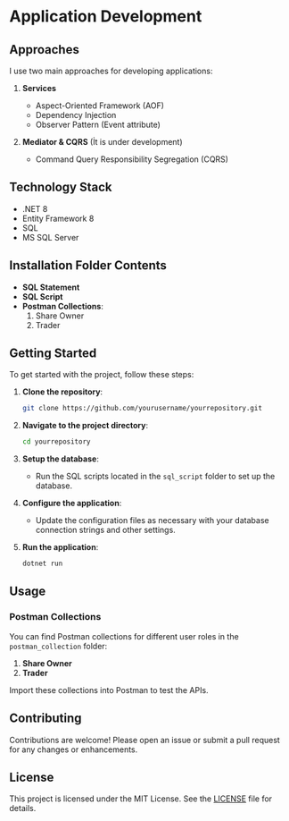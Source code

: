 # Application Development

## Approaches

I use two main approaches for developing applications:

1. **Services**
   - Aspect-Oriented Framework (AOF)
   - Dependency Injection
   - Observer Pattern (Event attribute)

2. **Mediator & CQRS** (İt is under development)
   - Command Query Responsibility Segregation (CQRS)

## Technology Stack

- .NET 8
- Entity Framework 8
- SQL
- MS SQL Server

## Installation Folder Contents

- **SQL Statement**
- **SQL Script**
- **Postman Collections**:
  1. Share Owner
  2. Trader

## Getting Started

To get started with the project, follow these steps:

1. **Clone the repository**:
    ```bash
    git clone https://github.com/yourusername/yourrepository.git
    ```

2. **Navigate to the project directory**:
    ```bash
    cd yourrepository
    ```

3. **Setup the database**:
   - Run the SQL scripts located in the `sql_script` folder to set up the database.

4. **Configure the application**:
   - Update the configuration files as necessary with your database connection strings and other settings.

5. **Run the application**:
    ```bash
    dotnet run
    ```

## Usage

### Postman Collections

You can find Postman collections for different user roles in the `postman_collection` folder:

1. **Share Owner**
2. **Trader**

Import these collections into Postman to test the APIs.

## Contributing

Contributions are welcome! Please open an issue or submit a pull request for any changes or enhancements.

## License

This project is licensed under the MIT License. See the [LICENSE](LICENSE) file for details.


